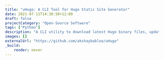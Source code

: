 ```yaml
---
title: "uHugo: A CLI Tool for Hugo Static Site Generator"
date: 2021-07-11T14:38:50+12:00
draft: false
projectCategory: "Open-Source Software"
tags: ["Python"]
description: "A CLI utility to download latest Hugo binary files, update it, and update cloud providers settings"
images: []
externalUrl: "https://github.com/akshaybabloo/uHugo"
_build:
    render: never
---
```

